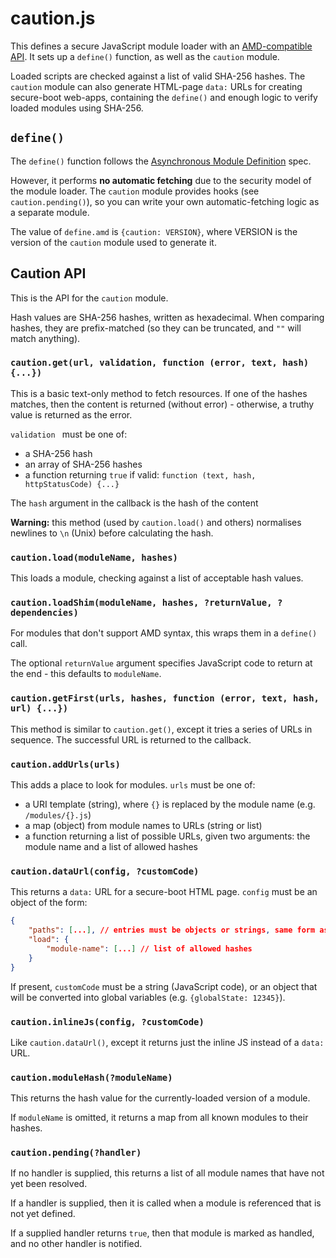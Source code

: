 # caution.js

This defines a secure JavaScript module loader with an [AMD-compatible API](https://github.com/amdjs/amdjs-api/blob/master/AMD.md).  It sets up a `define()` function, as well as the `caution` module.

Loaded scripts are checked against a list of valid SHA-256 hashes.  The `caution` module can also generate HTML-page `data:` URLs for creating secure-boot web-apps, containing the `define()` and enough logic to verify loaded modules using SHA-256.

## `define()`

The `define()` function follows the [Asynchronous Module Definition](https://github.com/amdjs/amdjs-api/blob/master/AMD.md) spec.

However, it performs **no automatic fetching** due to the security model of the module loader.  The `caution` module provides hooks (see `caution.pending()`), so you can write your own automatic-fetching logic as a separate module.

The value of `define.amd` is `{caution: VERSION}`, where VERSION is the version of the `caution` module used to generate it.

## Caution API

This is the API for the `caution` module.

Hash values are SHA-256 hashes, written as hexadecimal.  When comparing hashes, they are prefix-matched (so they can be truncated, and `""` will match anything).

### `caution.get(url, validation, function (error, text, hash) {...})`

This is a basic text-only method to fetch resources.  If one of the hashes matches, then the content is returned (without error) - otherwise, a truthy value is returned as the error.

`validation ` must be one of:

* a SHA-256 hash
* an array of SHA-256 hashes
* a function returning `true` if valid: `function (text, hash, httpStatusCode) {...}`

The `hash` argument in the callback is the hash of the content

**Warning:** this method (used by `caution.load()` and others) normalises newlines to `\n` (Unix) before calculating the hash.

### `caution.load(moduleName, hashes)`

This loads a module, checking against a list of acceptable hash values.

### `caution.loadShim(moduleName, hashes, ?returnValue, ?dependencies)`

For modules that don't support AMD syntax, this wraps them in a `define()` call.

The optional `returnValue` argument specifies JavaScript code to return at the end - this defaults to `moduleName`.

### `caution.getFirst(urls, hashes, function (error, text, hash, url) {...})`

This method is similar to `caution.get()`, except it tries a series of URLs in sequence.  The successful URL is returned to the callback.

### `caution.addUrls(urls)`

This adds a place to look for modules.  `urls` must be one of:

* a URI template (string), where `{}` is replaced by the module name (e.g. `/modules/{}.js`)
* a map (object) from module names to URLs (string or list)
* a function returning a list of possible URLs, given two arguments: the module name and a list of allowed hashes

### `caution.dataUrl(config, ?customCode)`

This returns a `data:` URL for a secure-boot HTML page.  `config` must be an object of the form:

```json
{
	"paths": [...], // entries must be objects or strings, same form as caution.addUrls()
	"load": {
		"module-name": [...] // list of allowed hashes
	}
}
```

If present, `customCode` must be a string (JavaScript code), or an object that will be converted into global variables (e.g. `{globalState: 12345}`).

### `caution.inlineJs(config, ?customCode)`

Like `caution.dataUrl()`, except it returns just the inline JS instead of a `data:` URL.

### `caution.moduleHash(?moduleName)`

This returns the hash value for the currently-loaded version of a module.

If `moduleName` is omitted, it returns a map from all known modules to their hashes.

### `caution.pending(?handler)`

If no handler is supplied, this returns a list of all module names that have not yet been resolved.

If a handler is supplied, then it is called when a module is referenced that is not yet defined.

If a supplied handler returns `true`, then that module is marked as handled, and no other handler is notified.